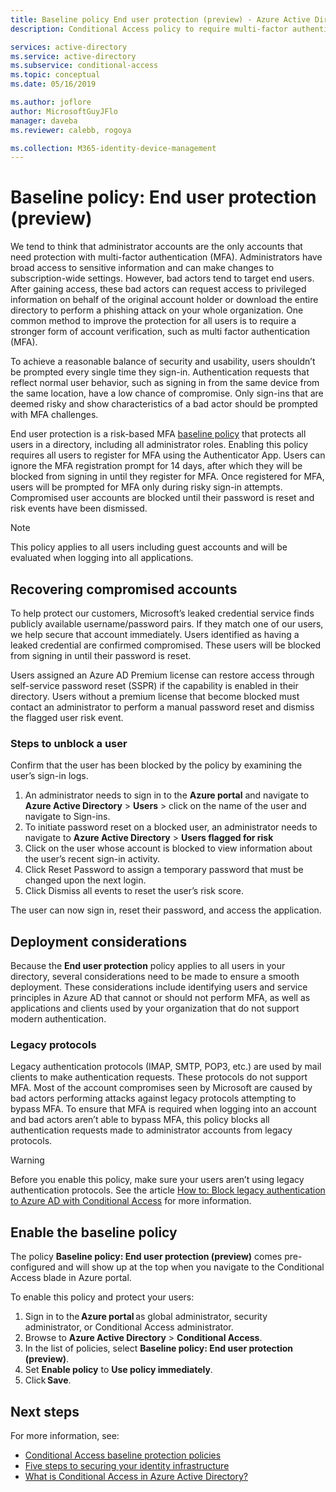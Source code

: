 ```yaml
---
title: Baseline policy End user protection (preview) - Azure Active Directory
description: Conditional Access policy to require multi-factor authentication for users

services: active-directory
ms.service: active-directory
ms.subservice: conditional-access
ms.topic: conceptual
ms.date: 05/16/2019

ms.author: joflore
author: MicrosoftGuyJFlo
manager: daveba
ms.reviewer: calebb, rogoya

ms.collection: M365-identity-device-management
---
```

# Baseline policy: End user protection (preview)

We tend to think that administrator accounts are the only accounts that need protection with multi-factor authentication (MFA). Administrators have broad access to sensitive information and can make changes to subscription-wide settings. However, bad actors tend to target end users. After gaining access, these bad actors can request access to privileged information on behalf of the original account holder or download the entire directory to perform a phishing attack on your whole organization. One common method to improve the protection for all users is to require a stronger form of account verification, such as multi factor authentication (MFA).

To achieve a reasonable balance of security and usability, users shouldn’t be prompted every single time they sign-in. Authentication requests that reflect normal user behavior, such as signing in from the same device from the same location, have a low chance of compromise. Only sign-ins that are deemed risky and show characteristics of a bad actor should be prompted with MFA challenges.

End user protection is a risk-based MFA [baseline policy](concept-baseline-protection.md) that protects all users in a directory, including all administrator roles. Enabling this policy requires all users to register for MFA using the Authenticator App. Users can ignore the MFA registration prompt for 14 days, after which they will be blocked from signing in until they register for MFA. Once registered for MFA, users will be prompted for MFA only during risky sign-in attempts. Compromised user accounts are blocked until their password is reset and risk events have been dismissed.

> [!NOTE]
> This policy applies to all users including guest accounts and will be evaluated when logging into all applications.

## Recovering compromised accounts

To help protect our customers, Microsoft’s leaked credential service finds publicly available username/password pairs. If they match one of our users, we help secure that account immediately. Users identified as having a leaked credential are confirmed compromised. These users will be blocked from signing in until their password is reset.

Users assigned an Azure AD Premium license can restore access through self-service password reset (SSPR) if the capability is enabled in their directory. Users without a premium license that become blocked must contact an administrator to perform a manual password reset and dismiss the flagged user risk event.

### Steps to unblock a user

Confirm that the user has been blocked by the policy by examining the user’s sign-in logs.

1. An administrator needs to sign in to the **Azure portal** and navigate to **Azure Active Directory** > **Users** > click on the name of the user and navigate to Sign-ins.
1. To initiate password reset on a blocked user, an administrator needs to navigate to **Azure Active Directory** > **Users flagged for risk**
1. Click on the user whose account is blocked to view information about the user’s recent sign-in activity.
1. Click Reset Password to assign a temporary password that must be changed upon the next login.
1. Click Dismiss all events to reset the user’s risk score.

The user can now sign in, reset their password, and access the application.

## Deployment considerations

Because the **End user protection** policy applies to all users in your directory, several considerations need to be made to ensure a smooth deployment. These considerations include identifying users and service principles in Azure AD that cannot or should not perform MFA, as well as applications and clients used by your organization that do not support modern authentication.

### Legacy protocols

Legacy authentication protocols (IMAP, SMTP, POP3, etc.) are used by mail clients to make authentication requests. These protocols do not support MFA.  Most of the account compromises seen by Microsoft are caused by bad actors performing attacks against legacy protocols attempting to bypass MFA. To ensure that MFA is required when logging into an account and bad actors aren’t able to bypass MFA, this policy blocks all authentication requests made to administrator accounts from legacy protocols.

> [!WARNING]
> Before you enable this policy, make sure your users aren’t using legacy authentication protocols. See the article [How to: Block legacy authentication to Azure AD with Conditional Access](howto-baseline-protect-legacy-auth.md#identify-legacy-authentication-use) for more information.

## Enable the baseline policy

The policy **Baseline policy: End user protection (preview)** comes pre-configured and will show up at the top when you navigate to the Conditional Access blade in Azure portal.

To enable this policy and protect your users:

1. Sign in to the **Azure portal** as global administrator, security administrator, or Conditional Access administrator.
1. Browse to **Azure Active Directory** > **Conditional Access**.
1. In the list of policies, select **Baseline policy: End user protection (preview)**.
1. Set **Enable policy** to **Use policy immediately**.
1. Click **Save**.

## Next steps

For more information, see:

* [Conditional Access baseline protection policies](concept-baseline-protection.md)
* [Five steps to securing your identity infrastructure](../../security/fundamentals/steps-secure-identity.md)
* [What is Conditional Access in Azure Active Directory?](overview.md)
